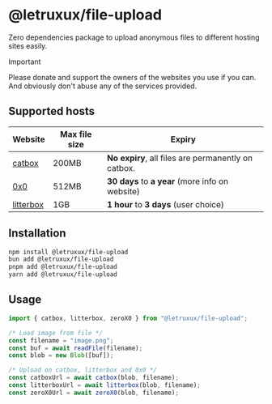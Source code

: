 # @letruxux/file-upload

Zero dependencies package to upload anonymous files to different hosting sites easily.

> [!IMPORTANT]  
> Please donate and support the owners of the websites you use if you can. And obviously don't abuse any of the services provided.

## Supported hosts

| Website                                   | Max file size | Expiry                                              |
| ----------------------------------------- | ------------- | --------------------------------------------------- |
| [catbox](https://catbox.moe)              | 200MB         | **No expiry**, all files are permanently on catbox. |
| [0x0](https://0x0.st)                     | 512MB         | **30 days** to **a year** (more info on website)    |
| [litterbox](https://litterbox.catbox.moe) | 1GB           | **1 hour** to **3 days** (user choice)              |

## Installation

```bash
npm install @letruxux/file-upload
bun add @letruxux/file-upload
pnpm add @letruxux/file-upload
yarn add @letruxux/file-upload
```

## Usage

```js
import { catbox, litterbox, zeroX0 } from "@letruxux/file-upload";

/* Load image from file */
const filename = "image.png";
const buf = await readFile(filename);
const blob = new Blob([buf]);

/* Upload on catbox, litterbox and 0x0 */
const catboxUrl = await catbox(blob, filename);
const litterboxUrl = await litterbox(blob, filename);
const zeroX0Url = await zeroX0(blob, filename);
```
